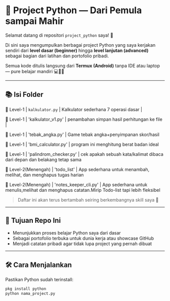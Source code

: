 # 🐍 Project Python — Dari Pemula sampai Mahir

Selamat datang di repositori `project_python` saya! 🎉

Di sini saya mengumpulkan berbagai project Python yang saya kerjakan sendiri dari **level dasar (beginner)** hingga **level lanjutan (advanced)** sebagai bagian dari latihan dan portofolio pribadi.

Semua kode ditulis langsung dari **Termux (Android)** tanpa IDE atau laptop — pure belajar mandiri 💻📱🔥

---

## 📚 Isi Folder
🔷 Level-1 | `kalkulator.py` | Kalkulator sederhana 7 operasi dasar |

🔷 Level-1 | 'kalkulator_v1.py' | penambahan simpan hasil perhitungan ke file |

🔷 Level-1 | 'tebak_angka.py' | Game tebak angka+penyimpanan skor/hasil

🔷 Level-1 | 'bmi_calculator.py' | program ini menghitung berat badan ideal

🔷 Level-1 | 'palindrom_checker.py' | cek apakah sebuah kata/kalimat dibaca dari depan dan belakang tetap sama 

🔶 Level-2(Menengah) | 'todo_list' | App sederhana untuk menambah, melihat, dan menghapus tugas harian

🔶 Level-2(Menengah) | 'notes_keeper_cli.py' | App sederhana untuk menulis,melihat dan menghapus catatan.Mirip Todo-list tapi lebih fleksibel

> Daftar ini akan terus bertambah seiring berkembangnya skill saya 🧠

---

## 🎯 Tujuan Repo Ini

- Menunjukkan proses belajar Python saya dari dasar
- Sebagai portofolio terbuka untuk dunia kerja atau showcase GitHub
- Menjadi catatan pribadi agar tidak lupa project yang pernah dibuat

---

## 🛠️ Cara Menjalankan

Pastikan Python sudah terinstall:

```bash
pkg install python
python nama_project.py

